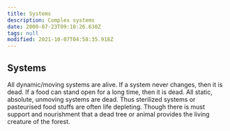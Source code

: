 ```yaml
---
title: Systems
description: Complex systems
date: 2000-07-23T09:10:26.630Z
tags: null
modified: 2021-10-07T04:58:35.918Z
---
```


## Systems

All dynamic/moving systems are alive. If a system never changes, then it is dead. If a food can stand open for a long time, then it is dead. All static, absolute, unmoving systems are dead. Thus sterilized systems or pasteurised food stuffs are often life depleting. Though there is must support and nourishment that a dead tree or animal provides the living creature of the forest.
